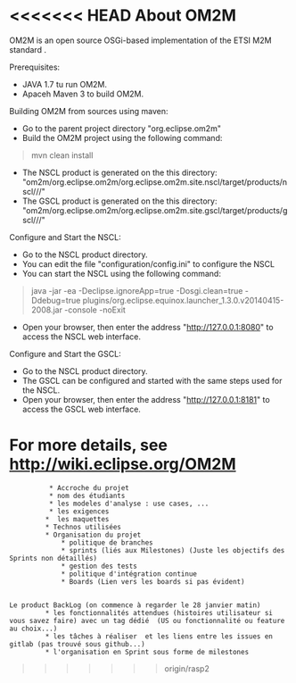 <<<<<<< HEAD
About OM2M
==========

OM2M is an open source OSGi-based implementation of the ETSI M2M standard .

Prerequisites:
* JAVA 1.7 tu run OM2M.
* Apaceh Maven 3 to build OM2M.

Building OM2M from sources using maven:
* Go to the parent project directory "org.eclipse.om2m"
* Build the OM2M project using the following command:
 > mvn clean install
* The NSCL product is generated on the this directory: "om2m/org.eclipse.om2m/org.eclipse.om2m.site.nscl/target/products/nscl/<os>/<ws>/<arch>"
* The GSCL product is generated on the this directory: "om2m/org.eclipse.om2m/org.eclipse.om2m.site.gscl/target/products/gscl/<os>/<ws>/<arch>"

Configure and Start the NSCL:
* Go to the NSCL product directory.
* You can edit the file "configuration/config.ini" to configure the NSCL
* You can start the NSCL using the following command:
> java -jar -ea -Declipse.ignoreApp=true -Dosgi.clean=true -Ddebug=true plugins/org.eclipse.equinox.launcher_1.3.0.v20140415-2008.jar -console -noExit
* Open your browser, then enter the address "http://127.0.0.1:8080" to access the NSCL web interface.

Configure and Start the GSCL:
* Go to the NSCL product directory.
* The GSCL can be configured and started with the same steps used for the NSCL.
* Open your browser, then enter the address "http://127.0.0.1:8181" to access the GSCL web interface.

For more details, see http://wiki.eclipse.org/OM2M
=======

              * Accroche du projet
              * nom des étudiants
              * les modeles d'analyse : use cases, ...
              * les exigences
             *  les maquettes 
             * Technos utilisées
             * Organisation du projet
                 * politique de branches
                 * sprints (liés aux Milestones) (Juste les objectifs des Sprints non détaillés)
                 * gestion des tests
                 * politique d'intégration continue
                 * Boards (Lien vers les boards si pas évident)
           
                 
    Le product BackLog (on commence à regarder le 28 janvier matin)
             * les fonctionnalités attendues (histoires utilisateur si vous savez faire) avec un tag dédié  (US ou fonctionnalité ou feature au choix...)
             * les tâches à réaliser  et les liens entre les issues en gitlab (pas trouvé sous github...)
             * l'organisation en Sprint sous forme de milestones
>>>>>>> origin/rasp2
